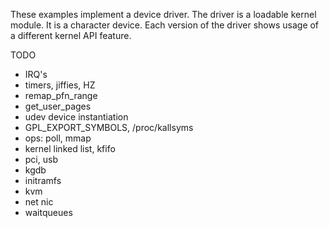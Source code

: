 These examples implement a device driver. The driver is a loadable kernel module.
It is a character device. Each version of the driver shows usage of a different
kernel API feature.


TODO

* IRQ's
* timers, jiffies, HZ
* remap_pfn_range
* get_user_pages
* udev device instantiation
* GPL_EXPORT_SYMBOLS, /proc/kallsyms
* ops: poll, mmap
* kernel linked list, kfifo
* pci, usb
* kgdb
* initramfs
* kvm
* net nic
* waitqueues
